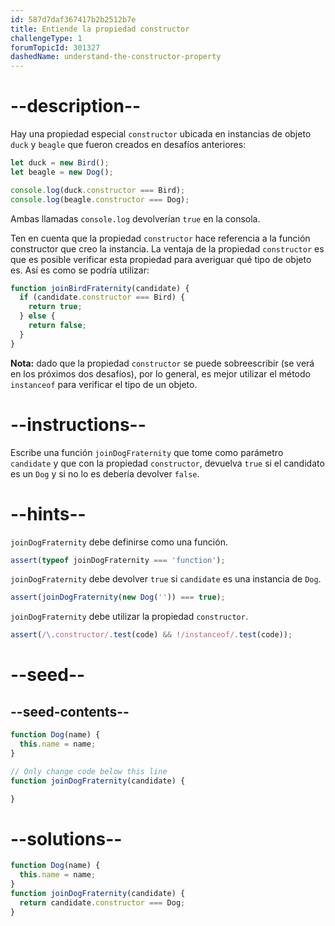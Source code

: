 ```yaml
---
id: 587d7daf367417b2b2512b7e
title: Entiende la propiedad constructor
challengeType: 1
forumTopicId: 301327
dashedName: understand-the-constructor-property
---
```


# --description--

Hay una propiedad especial `constructor` ubicada en instancias de objeto `duck` y `beagle` que fueron creados en desafíos anteriores:

```js
let duck = new Bird();
let beagle = new Dog();

console.log(duck.constructor === Bird); 
console.log(beagle.constructor === Dog);
```

Ambas llamadas `console.log` devolverían `true` en la consola.

Ten en cuenta que la propiedad `constructor` hace referencia a la función constructor que creo la instancia. La ventaja de la propiedad `constructor` es que es posible verificar esta propiedad para averiguar qué tipo de objeto es. Así es como se podría utilizar:

```js
function joinBirdFraternity(candidate) {
  if (candidate.constructor === Bird) {
    return true;
  } else {
    return false;
  }
}
```

**Nota:** dado que la propiedad `constructor` se puede sobreescribir (se verá en los próximos dos desafíos), por lo general, es mejor utilizar el método `instanceof` para verificar el tipo de un objeto.

# --instructions--

Escribe una función `joinDogFraternity` que tome como parámetro `candidate` y que con la propiedad `constructor`, devuelva `true` si el candidato es un `Dog` y si no lo es debería devolver `false`.

# --hints--

`joinDogFraternity` debe definirse como una función.

```js
assert(typeof joinDogFraternity === 'function');
```

`joinDogFraternity` debe devolver `true` si `candidate` es una instancia de `Dog`.

```js
assert(joinDogFraternity(new Dog('')) === true);
```

`joinDogFraternity` debe utilizar la propiedad `constructor`.

```js
assert(/\.constructor/.test(code) && !/instanceof/.test(code));
```

# --seed--

## --seed-contents--

```js
function Dog(name) {
  this.name = name;
}

// Only change code below this line
function joinDogFraternity(candidate) {

}
```

# --solutions--

```js
function Dog(name) {
  this.name = name;
}
function joinDogFraternity(candidate) {
  return candidate.constructor === Dog;
}
```
